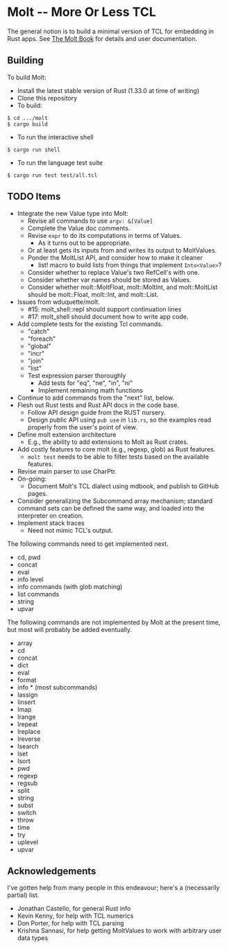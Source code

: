# Molt -- More Or Less TCL

The general notion is to build a minimal version of TCL for embedding in Rust
apps.  See [The Molt Book](https://github.com/wduquette/molt-book) for details
and user documentation.

## Building

To build Molt:

*   Install the latest stable version of Rust (1.33.0 at time of writing)
*   Clone this repository
*   To build:

```
$ cd .../molt
$ cargo build
```

* To run the interactive shell

```
$ cargo run shell
```

* To run the language test suite

```
$ cargo run test test/all.tcl
```

## TODO Items

*   Integrate the new Value type into Molt:
    *   Revise all commands to use `argv: &[Value]`
    *   Complete the Value doc comments.
    *   Revise `expr` to do its computations in terms of Values.
        *   As it turns out to be appropriate.
    *   Or at least gets its inputs from and writes its output to MoltValues.
    *   Ponder the MoltList API, and consider how to make it cleaner
        *   list! macro to build lists from things that implement `Into<Value>`?
    *   Consider whether to replace Value's two RefCell's with one.
    *   Consider whether var names should be stored as Values.
    *   Consider whether molt::MoltFloat, molt::MoltInt, and molt::MoltList should be
        molt::Float, molt::Int, and molt::List.
* Issues from wduquette/molt.
  * #15: molt_shell::repl should support continuation lines
  * #17: molt_shell should document how to write app code.
* Add complete tests for the existing Tcl commands.
    * "catch"
    * "foreach"
    * "global"
    * "incr"
    * "join"
    * "list"
    * Test expression parser thoroughly
      * Add tests for "eq", "ne", "in", "ni"
      * Implement remaining math functions
* Continue to add commands from the "next" list, below.
* Flesh out Rust tests and Rust API docs in the code base.
  * Follow API design guide from the RUST nursery.
  * Design public API using `pub use` in `lib.rs`, so the examples read
    properly from the user's point of view.
* Define molt extension architecture
  * E.g., the ability to add extensions to Molt as Rust crates.
* Add costly features to core molt (e.g., regexp, glob) as Rust features.
  * `molt test` needs to be able to filter tests based on the available
    features.
* Revise main parser to use CharPtr.
* On-going:
    * Document Molt's TCL dialect using mdbook, and publish to GitHub pages.
* Consider generalizing the Subcommand array mechanism; standard command sets
  can be defined the same way, and loaded into the interpreter on creation.
* Implement stack traces
  * Need not mimic TCL's output.

The following commands need to get implemented next.

* cd, pwd
* concat
* eval
* info level
* info commands (with glob matching)
* list commands
* string
* upvar

The following commands are not implemented by Molt at the present time,
but most will probably be added eventually.

* array
* cd
* concat
* dict
* eval
* format
* info * (most subcommands)
* lassign
* linsert
* lmap
* lrange
* lrepeat
* lreplace
* lreverse
* lsearch
* lset
* lsort
* pwd
* regexp
* regsub
* split
* string
* subst
* switch
* throw
* time
* try
* uplevel
* upvar

## Acknowledgements

I've gotten help from many people in this endeavour; here's a (necessarily partial) list.

* Jonathan Castello, for general Rust info
* Kevin Kenny, for help with TCL numerics
* Don Porter, for help with TCL parsing
* Krishna Sannasi, for help getting MoltValues to work with arbitrary user data types
